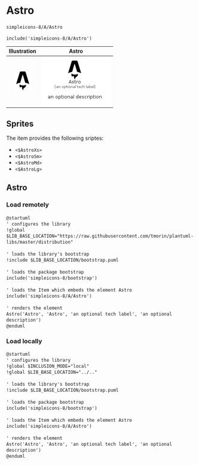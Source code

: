 # Astro


```text
simpleicons-8/A/Astro
```

```text
include('simpleicons-8/A/Astro')
```



| Illustration | Astro |
| :---: | :---: |
| ![illustration for Illustration](../../simpleicons-8/A/Astro.png) | ![illustration for Astro](../../simpleicons-8/A/Astro.Local.png) |



## Sprites
The item provides the following sriptes:

- `<$AstroXs>`
- `<$AstroSm>`
- `<$AstroMd>`
- `<$AstroLg>`





## Astro

### Load remotely
```plantuml
@startuml
' configures the library
!global $LIB_BASE_LOCATION="https://raw.githubusercontent.com/tmorin/plantuml-libs/master/distribution"

' loads the library's bootstrap
!include $LIB_BASE_LOCATION/bootstrap.puml

' loads the package bootstrap
include('simpleicons-8/bootstrap')

' loads the Item which embeds the element Astro
include('simpleicons-8/A/Astro')

' renders the element
Astro('Astro', 'Astro', 'an optional tech label', 'an optional description')
@enduml
```

### Load locally
```plantuml
@startuml
' configures the library
!global $INCLUSION_MODE="local"
!global $LIB_BASE_LOCATION="../.."

' loads the library's bootstrap
!include $LIB_BASE_LOCATION/bootstrap.puml

' loads the package bootstrap
include('simpleicons-8/bootstrap')

' loads the Item which embeds the element Astro
include('simpleicons-8/A/Astro')

' renders the element
Astro('Astro', 'Astro', 'an optional tech label', 'an optional description')
@enduml
```

